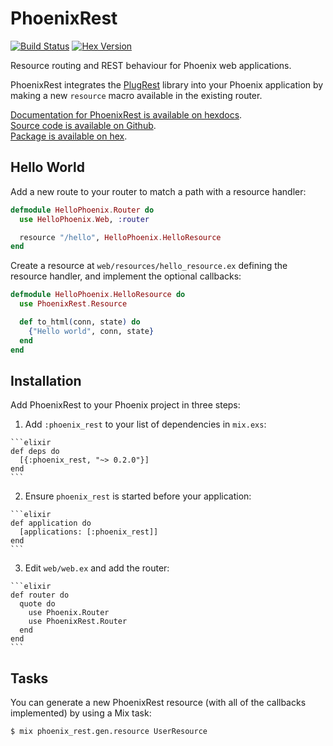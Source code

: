 # PhoenixRest

[![Build Status](https://travis-ci.org/christopheradams/phoenix_rest.svg?branch=master)](https://travis-ci.org/christopheradams/phoenix_rest)
[![Hex Version](https://img.shields.io/hexpm/v/phoenix_rest.svg)](https://hex.pm/packages/phoenix_rest)

Resource routing and REST behaviour for Phoenix web applications.

PhoenixRest integrates the
[PlugRest](https://github.com/christopheradams/plug_rest) library into
your Phoenix application by making a new `resource` macro available in
the existing router.

[Documentation for PhoenixRest is available on hexdocs](http://hexdocs.pm/phoenix_rest/).<br/>
[Source code is available on Github](https://github.com/christopheradams/phoenix_rest).<br/>
[Package is available on hex](https://hex.pm/packages/phoenix_rest).

## Hello World

Add a new route to your router to match a path with a resource
handler:

```elixir
defmodule HelloPhoenix.Router do
  use HelloPhoenix.Web, :router

  resource "/hello", HelloPhoenix.HelloResource
end
```

Create a resource at `web/resources/hello_resource.ex` defining the
resource handler, and implement the optional callbacks:

```elixir
defmodule HelloPhoenix.HelloResource do
  use PhoenixRest.Resource

  def to_html(conn, state) do
    {"Hello world", conn, state}
  end
end
```


## Installation

Add PhoenixRest to your Phoenix project in three steps:

  1. Add `:phoenix_rest` to your list of dependencies in `mix.exs`:

    ```elixir
    def deps do
      [{:phoenix_rest, "~> 0.2.0"}]
    end
    ```

  2. Ensure `phoenix_rest` is started before your application:

    ```elixir
    def application do
      [applications: [:phoenix_rest]]
    end
    ```

  3. Edit `web/web.ex` and add the router:

    ```elixir
    def router do
      quote do
        use Phoenix.Router
        use PhoenixRest.Router
      end
    end
    ```

## Tasks

You can generate a new PhoenixRest resource (with all of the callbacks
implemented) by using a Mix task:

```sh
$ mix phoenix_rest.gen.resource UserResource
```
